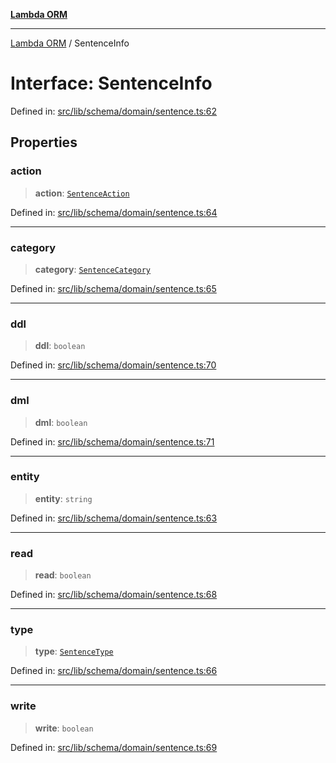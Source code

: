 [**Lambda ORM**](../README.md)

***

[Lambda ORM](../README.md) / SentenceInfo

# Interface: SentenceInfo

Defined in: [src/lib/schema/domain/sentence.ts:62](https://github.com/lambda-orm/lambdaorm-base/blob/5f10bdc7d0f008296efbcbe89bc2bf1ed03aaaef/src/lib/schema/domain/sentence.ts#L62)

## Properties

### action

> **action**: [`SentenceAction`](../enumerations/SentenceAction.md)

Defined in: [src/lib/schema/domain/sentence.ts:64](https://github.com/lambda-orm/lambdaorm-base/blob/5f10bdc7d0f008296efbcbe89bc2bf1ed03aaaef/src/lib/schema/domain/sentence.ts#L64)

***

### category

> **category**: [`SentenceCategory`](../enumerations/SentenceCategory.md)

Defined in: [src/lib/schema/domain/sentence.ts:65](https://github.com/lambda-orm/lambdaorm-base/blob/5f10bdc7d0f008296efbcbe89bc2bf1ed03aaaef/src/lib/schema/domain/sentence.ts#L65)

***

### ddl

> **ddl**: `boolean`

Defined in: [src/lib/schema/domain/sentence.ts:70](https://github.com/lambda-orm/lambdaorm-base/blob/5f10bdc7d0f008296efbcbe89bc2bf1ed03aaaef/src/lib/schema/domain/sentence.ts#L70)

***

### dml

> **dml**: `boolean`

Defined in: [src/lib/schema/domain/sentence.ts:71](https://github.com/lambda-orm/lambdaorm-base/blob/5f10bdc7d0f008296efbcbe89bc2bf1ed03aaaef/src/lib/schema/domain/sentence.ts#L71)

***

### entity

> **entity**: `string`

Defined in: [src/lib/schema/domain/sentence.ts:63](https://github.com/lambda-orm/lambdaorm-base/blob/5f10bdc7d0f008296efbcbe89bc2bf1ed03aaaef/src/lib/schema/domain/sentence.ts#L63)

***

### read

> **read**: `boolean`

Defined in: [src/lib/schema/domain/sentence.ts:68](https://github.com/lambda-orm/lambdaorm-base/blob/5f10bdc7d0f008296efbcbe89bc2bf1ed03aaaef/src/lib/schema/domain/sentence.ts#L68)

***

### type

> **type**: [`SentenceType`](../enumerations/SentenceType.md)

Defined in: [src/lib/schema/domain/sentence.ts:66](https://github.com/lambda-orm/lambdaorm-base/blob/5f10bdc7d0f008296efbcbe89bc2bf1ed03aaaef/src/lib/schema/domain/sentence.ts#L66)

***

### write

> **write**: `boolean`

Defined in: [src/lib/schema/domain/sentence.ts:69](https://github.com/lambda-orm/lambdaorm-base/blob/5f10bdc7d0f008296efbcbe89bc2bf1ed03aaaef/src/lib/schema/domain/sentence.ts#L69)
